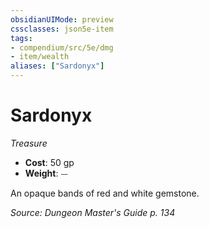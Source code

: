 ```yaml
---
obsidianUIMode: preview
cssclasses: json5e-item
tags:
- compendium/src/5e/dmg
- item/wealth
aliases: ["Sardonyx"]
---
```

# Sardonyx
*Treasure*  

- **Cost**: 50 gp
- **Weight**: ⏤

An opaque bands of red and white gemstone.

*Source: Dungeon Master's Guide p. 134*